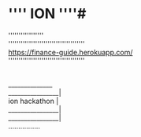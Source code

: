 # '''' ION ''''#

''''''''''''''''' <br>
'''''''''''''''''''''''''''''''''''''<br>
https://finance-guide.herokuapp.com/ <br>
''''''''''''''''''''''''''''''''''''' <br>
<br>

______________<br>
________________|<br>
ion hackathon |<br>
________________|<br>
________________|<br>
................